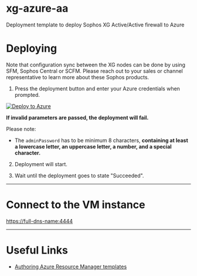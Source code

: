 # xg-azure-aa
Deployment template to deploy Sophos XG Active/Active firewall to Azure

Deploying
=========

Note that configuration sync between the XG nodes can be done by using SFM, Sophos Central or SCFM. 
Please reach out to your sales or channel representative to learn more about these Sophos products.

1) Press the deployment button and enter your Azure credentials when prompted.

[![Deploy to Azure](https://azuredeploy.net/deploybutton.png)](https://portal.azure.com/#create/Microsoft.Template/uri/https%3A%2F%2Fraw.githubusercontent.com%2Fiaasteamtemplates%2Fxg-azure-aa%2Fmaster%2Fha.json)

**If invalid parameters are passed, the deployment will fail.**

Please note:
* The `adminPassword` has to be minimum 8 characters, **containing at least a lowercase letter, an uppercase letter, a number, and a special character.**

2) Deployment will start.

3) Wait until the deployment goes to state "Succeeded".

***

Connect to the VM instance
==========================

[https://full-dns-name:4444](https://full-dns-name:4444)

***

Useful Links
============

* [Authoring Azure Resource Manager templates](https://azure.microsoft.com/en-us/documentation/articles/resource-group-authoring-templates/)